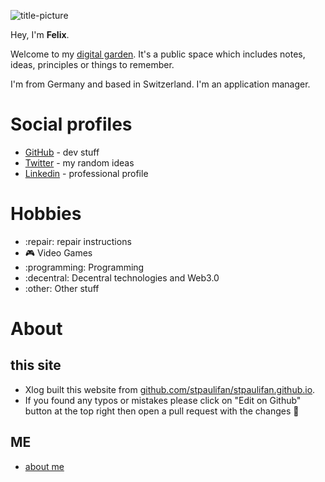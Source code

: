 ![title-picture](https://media.licdn.com/dms/image/v2/D4D16AQHQlN84A-VrDg/profile-displaybackgroundimage-shrink_200_800/profile-displaybackgroundimage-shrink_200_800/0/1733409201313?e=2147483647&v=beta&t=utj6OCLt7hKtYpoGl4zeNzis1k5OgFD0_ZdV08dmoFI)


Hey, I'm **Felix**.

Welcome to my [digital garden](https://github.com/MaggieAppleton/digital-gardeners). 
It's a public space which includes notes, ideas, principles or things to remember.


I'm from Germany and based in Switzerland. I'm an application manager.

# Social profiles

* [GitHub](https://www.github.com/stpaulifan) - dev stuff
* [Twitter](https://www.twitter.com/stpaulifan1) - my random ideas 
* [Linkedin](https://www.linkedin.com/in/felix-nitz) - professional profile 

# Hobbies

* :repair: repair instructions 
* :video_game:  Video Games
* :programming: Programming
* :decentral: Decentral technologies and Web3.0
* :other: Other stuff 


# About

## this site

* Xlog built this website from [github.com/stpaulifan/stpaulifan.github.io](https://github.com/stpaulifan/stpaulifan.github.io).
* If you found any typos or mistakes please click on "Edit on Github" button at the top right then open a pull request with the changes :pray: 

## ME
* [about me](about.md)
